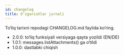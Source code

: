 ```yaml
---
id: changelog
title: O‘zgarishlar jurnali
---
```


To‘liq tarixni repodagi CHANGELOG.md faylida ko‘ring.

- 2.0.0: to‘liq funksiyali versiyaga qayta yozildi (EN/DE)
- 1.0.1: messages.listAttachments() ga o‘tildi
- 1.0.0: dastlabki chiqish

